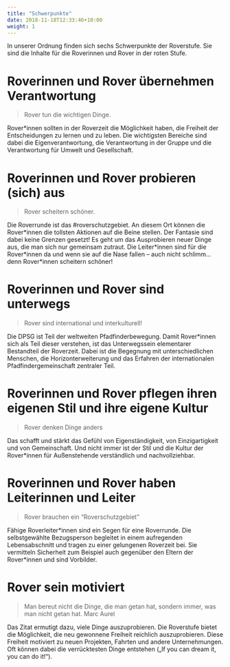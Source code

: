 ```yaml
---
title: "Schwerpunkte"
date: 2018-11-18T12:33:46+10:00
weight: 1
---
```


In unserer Ordnung finden sich sechs Schwerpunkte der Roverstufe. Sie sind die Inhalte für die Roverinnen und Rover in der roten Stufe.

# Roverinnen und Rover übernehmen Verantwortung

> Rover tun die wichtigen Dinge.

Rover\*innen sollten in der Roverzeit die Möglichkeit haben, die Freiheit der Entscheidungen zu lernen und zu leben. Die wichtigsten Bereiche sind dabei die Eigenverantwortung, die Verantwortung in der Gruppe und die Verantwortung für Umwelt und Gesellschaft.

# Roverinnen und Rover probieren (sich) aus

> Rover scheitern schöner.

Die Roverrunde ist das #roverschutzgebiet. An diesem Ort können die Rover\*innen die tollsten Aktionen auf die Beine stellen. Der Fantasie sind dabei keine Grenzen gesetzt! Es geht um das Ausprobieren neuer Dinge aus, die man sich nur gemeinsam zutraut. Die Leiter\*innen sind für die Rover\*innen da und wenn sie auf die Nase fallen – auch nicht schlimm… denn Rover\*innen scheitern schöner!

# Roverinnen und Rover sind unterwegs

> Rover sind international und interkulturell!

Die DPSG ist Teil der weltweiten Pfadfinderbewegung. Damit Rover\*innen  sich als Teil dieser verstehen, ist das Unterwegssein elementarer Bestandteil der Roverzeit. Dabei ist die Begegnung mit unterschiedlichen Menschen, die Horizonterweiterung und das Erfahren der internationalen Pfadfindergemeinschaft zentraler Teil.

# Roverinnen und Rover pflegen ihren eigenen Stil und ihre eigene Kultur

> Rover denken Dinge anders

Das schafft und stärkt das Gefühl von Eigenständigkeit, von Einzigartigkeit und von Gemeinschaft. Und nicht immer ist der Stil und die Kultur der Rover\*innen für Außenstehende verständlich und nachvollziehbar.

# Roverinnen und Rover haben Leiterinnen und Leiter

> Rover brauchen ein “Roverschutzgebiet”

Fähige Roverleiter\*innen sind ein Segen für eine Roverrunde.
Die selbstgewählte Bezugsperson begleitet in einem aufregenden Lebensabschnitt und tragen zu einer gelungenen Roverzeit bei. Sie vermitteln Sicherheit zum Beispiel auch gegenüber den Eltern der Rover\*innen und sind Vorbilder.


# Rover sein motiviert

>Man bereut nicht die Dinge, die man getan hat, sondern immer, was man nicht getan hat.
Marc Aurel

Das Zitat ermutigt dazu, viele Dinge auszuprobieren. Die Roverstufe bietet die Möglichkeit, die neu gewonnene Freiheit reichlich auszuprobieren. Diese Freiheit motiviert zu neuen Projekten, Fahrten und andere Unternehmungen. Oft können dabei die verrücktesten Dinge entstehen („If you can dream it, you can do it!“).

